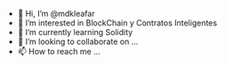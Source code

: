 - 👋 Hi, I’m @mdkleafar
- 👀 I’m interested in BlockChain y Contratos Inteligentes
- 🌱 I’m currently learning Solidity
- 💞️ I’m looking to collaborate on ...
- 📫 How to reach me ...

<!---
mdkleafar/mdkleafar is a ✨ special ✨ repository because its `README.md` (this file) appears on your GitHub profile.
You can click the Preview link to take a look at your changes.
--->
